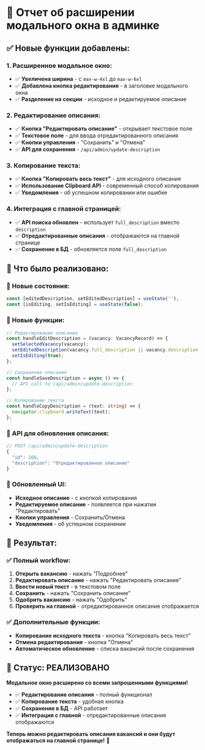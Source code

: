 # 🔧 Отчет об расширении модального окна в админке

## ✅ **Новые функции добавлены:**

### **1. Расширенное модальное окно:**
- ✅ **Увеличена ширина** - с `max-w-4xl` до `max-w-6xl`
- ✅ **Добавлена кнопка редактирования** - в заголовке модального окна
- ✅ **Разделение на секции** - исходное и редактируемое описание

### **2. Редактирование описания:**
- ✅ **Кнопка "Редактировать описание"** - открывает текстовое поле
- ✅ **Текстовое поле** - для ввода отредактированного описания
- ✅ **Кнопки управления** - "Сохранить" и "Отмена"
- ✅ **API для сохранения** - `/api/admin/update-description`

### **3. Копирование текста:**
- ✅ **Кнопка "Копировать весь текст"** - для исходного описания
- ✅ **Использование Clipboard API** - современный способ копирования
- ✅ **Уведомления** - об успешном копировании или ошибке

### **4. Интеграция с главной страницей:**
- ✅ **API поиска обновлен** - использует `full_description` вместо `description`
- ✅ **Отредактированные описания** - отображаются на главной странице
- ✅ **Сохранение в БД** - обновляется поле `full_description`

## 🎯 **Что было реализовано:**

### **🔧 Новые состояния:**
```typescript
const [editedDescription, setEditedDescription] = useState('');
const [isEditing, setIsEditing] = useState(false);
```

### **🔧 Новые функции:**
```typescript
// Редактирование описания
const handleEditDescription = (vacancy: VacancyRecord) => {
  setSelectedVacancy(vacancy);
  setEditedDescription(vacancy.full_description || vacancy.description || '');
  setIsEditing(true);
};

// Сохранение описания
const handleSaveDescription = async () => {
  // API call to /api/admin/update-description
};

// Копирование текста
const handleCopyDescription = (text: string) => {
  navigator.clipboard.writeText(text);
};
```

### **🔧 API для обновления описания:**
```typescript
// POST /api/admin/update-description
{
  "id": 166,
  "description": "Отредактированное описание"
}
```

### **🔧 Обновленный UI:**
- **Исходное описание** - с кнопкой копирования
- **Редактируемое описание** - появляется при нажатии "Редактировать"
- **Кнопки управления** - Сохранить/Отмена
- **Уведомления** - об успешном сохранении

## 🚀 **Результат:**

### **✅ Полный workflow:**
1. **Открыть вакансию** - нажать "Подробнее"
2. **Редактировать описание** - нажать "Редактировать описание"
3. **Ввести новый текст** - в текстовом поле
4. **Сохранить** - нажать "Сохранить описание"
5. **Одобрить вакансию** - нажать "Одобрить"
6. **Проверить на главной** - отредактированное описание отображается

### **✅ Дополнительные функции:**
- **Копирование исходного текста** - кнопка "Копировать весь текст"
- **Отмена редактирования** - кнопка "Отмена"
- **Автоматическое обновление** - списка вакансий после сохранения

## 🎉 **Статус: РЕАЛИЗОВАНО**

**Модальное окно расширено со всеми запрошенными функциями!**

- ✅ **Редактирование описания** - полный функционал
- ✅ **Копирование текста** - удобная кнопка
- ✅ **Сохранение в БД** - API работает
- ✅ **Интеграция с главной** - отредактированные описания отображаются

**Теперь можно редактировать описания вакансий и они будут отображаться на главной странице!** 🚀





